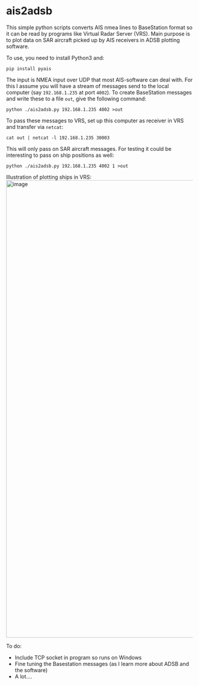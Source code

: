 # ais2adsb


This simple python scripts converts AIS nmea lines to BaseStation format so it can be read by programs like Virtual Radar Server (VRS). Main purpose is to plot data on SAR aircraft picked up by AIS receivers in ADSB plotting software.

To use, you need to install Python3 and:
```
pip install pyais
```
The input is NMEA input over UDP that most AIS-software can deal with. For this I assume you will have a stream of messages send to the local computer (say `192.168.1.235` at port `4002`). To create BaseStation messages and write these to a file `out`, give the following command:
```
python ./ais2adsb.py 192.168.1.235 4002 >out
```
To pass these messages to VRS, set up this computer as receiver in VRS and transfer via `netcat`:
```
cat out | netcat -l 192.168.1.235 30003
```

This will only pass on SAR aircraft messages. For testing it could be interesting to pass on ship positions as well:
```
python ./ais2adsb.py 192.168.1.235 4002 1 >out
```

Illustration of plotting ships in VRS:
<img width="1232" alt="image" src="https://user-images.githubusercontent.com/52420030/219868349-5b1dc1e5-33b1-48a0-96a4-9ad4bb49134f.png">

To do:
- Include TCP socket in program so runs on Windows
- Fine tuning the Basestation messages (as I learn more about ADSB and the software)
- A lot....
